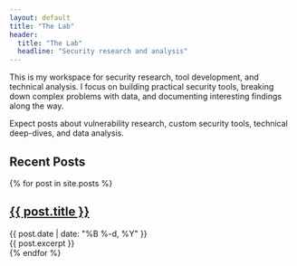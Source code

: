 ```yaml
---
layout: default
title: "The Lab"
header:
  title: "The Lab"
  headline: "Security research and analysis"
---
```


This is my workspace for security research, tool development, and technical analysis. I focus on building practical security tools, breaking down complex problems with data, and documenting interesting findings along the way.

Expect posts about vulnerability research, custom security tools, technical deep-dives, and data analysis. 

## Recent Posts

{% for post in site.posts %}
<article class="post">
  <h2 class="post-title">
    <a href="{{ post.url }}">{{ post.title }}</a>
  </h2>
  <span class="post-date">{{ post.date | date: "%B %-d, %Y" }}</span>
  <div class="post-excerpt">
    {{ post.excerpt }}
  </div>
</article>
{% endfor %}
